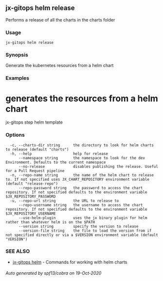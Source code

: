 ## jx-gitops helm release

Performs a release of all the charts in the charts folder

### Usage

```
jx-gitops helm release
```

### Synopsis

Generate the kubernetes resources from a helm chart

### Examples

  # generates the resources from a helm chart
  jx-gitops step helm template

### Options

```
  -c, --charts-dir string      the directory to look for helm charts to release (default "charts")
  -h, --help                   help for release
      --namespace string       the namespace to look for the dev Environment. Defaults to the current namespace
      --no-release             disables publishing the release. Useful for a Pull Request pipeline
  -n, --repo-name string       the name of the helm chart to release to. If not specified uses JX_CHART_REPOSITORY environment variable (default "release-repo")
      --repo-password string   the password to access the chart repository. If not specified defaults to the environment variable $JX_REPOSITORY_PASSWORD
  -u, --repo-url string        the URL to release to
      --repo-username string   the username to access the chart repository. If not specified defaults to the environment variable $JX_REPOSITORY_USERNAME
      --use-helm-plugin        uses the jx binary plugin for helm rather than whatever helm is on the $PATH
      --version string         specify the version to release
      --version-file string    the file to load the version from if not specified directly or via a $VERSION environment variable (default "VERSION")
```

### SEE ALSO

* [jx-gitops helm](jx-gitops_helm.md)	 - Commands for working with helm charts

###### Auto generated by spf13/cobra on 19-Oct-2020
